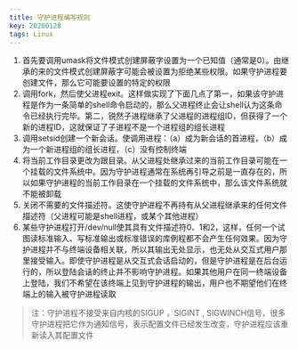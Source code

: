 ```yaml
---
title: 守护进程编写规则
key: 20200128
tags: Linux
---
```


1. 首先要调用umask将文件模式创建屏蔽字设置为一个已知值（通常是0）。由继承的来的文件模式创建屏蔽字可能会被设置为拒绝某些权限。如果守护进程要创建文件，那么它可能要设置的特定的权限
2. 调用fork，然后使父进程exit。这样做实现了下面几点了第一，如果该守护进程是作为一条简单的shell命令启动的，那么父进程终止会让shell认为这条命令已经执行完毕。第二，锐然子进程继承了父进程的进程组ID，但获得了一个新的进程ID，这就保证了子进程不是一个进程组的组长进程
3. 调用setsid创建一个新会话。使调用进程：（a）成为新会话的首进程，（b）成为一个新进程组的组长进程，（c）没有控制终端
4. 将当前工作目录更改为跟目录。从父进程处继承过来的当前工作目录可能在一个挂载的文件系统中。因为守护进程通常在系统再引导之前是一直存在的，所以如果守护进程的当前工作目录在一个挂载的文件系统中，那么该文件系统就不能被卸载
5. 关闭不需要的文件描述符。这使守护进程不再持有从父进程继承来的任何文件描述符（父进程可能是shell进程，或某个其他进程）
6. 某些守护进程打开/dev/null使其具有文件描述符0、1和2，这样，任何一个试图读标准输入、写标准输出或标准错误的库例程都不会产生任何效果。因为守护进程并不与终端设备相关联，所以其输出无处显示，也无处从交互式用户那里接受输入。即使守护进程是从交互式会话启动的，但是守护进程是在后台运行的，所以登陆会话的终止并不影响守护进程。如果其他用户在同一终端设备上登陆，我们不希望在该终端上见到守护进程的输出，用户也不期望他们在终端上的输入被守护进程读取

> 注：守护进程不接受来自内核的SIGUP ，SIGINT , SIGWINCH信号，很多守护进程把它作为通知信号，表示配置文件已经发生改变，守护进程应该重新读入其配置文件

